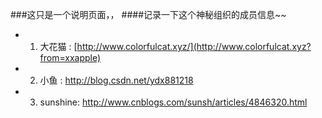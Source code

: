 ###这只是一个说明页面，，
####记录一下这个神秘组织的成员信息~~


- 1. 大花猫 : [http://www.colorfulcat.xyz/](http://www.colorfulcat.xyz?from=xxapple)
- 2. 小鱼 : http://blog.csdn.net/ydx881218
- 3. sunshine: http://www.cnblogs.com/sunsh/articles/4846320.html